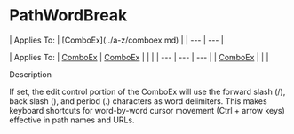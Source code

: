




<h1 class="heading"><span class="name">PathWordBreak</span></h1>
| Applies To: | [ComboEx](../a-z/comboex.md) |
| --- | ---  |

| Applies To: | [ComboEx](../a-z/comboex.md) | [ComboEx](../a-z/comboex.md) |  |  |
| --- | --- | ---  |
| [ComboEx](../a-z/comboex.md) |  |  |


Description


If set, the edit control portion of the ComboEx will use the forward slash (/), back slash (\), and period (.) characters as word delimiters. This makes keyboard shortcuts for word-by-word cursor movement (Ctrl + arrow keys) effective in path names and URLs.



